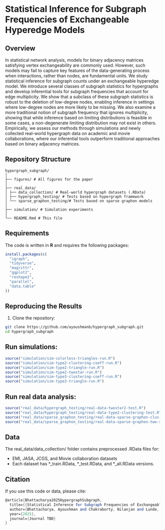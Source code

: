 # Statistical Inference for Subgraph Frequencies of Exchangeable Hyperedge Models

## Overview

In statistical network analysis, models for binary adjacency matrices satisfying vertex exchangeability are commonly used. However, such models may fail to capture key features of the data-generating process when interactions, rather than nodes, are fundamental units. We study statistical inference for subgraph counts under an exchangeable hyperedge model.  We introduce several classes of subgraph statistics for hypergraphs and develop inferential tools for subgraph frequencies that account for edge multiplicity. We show that a subclass of these subgraph statistics is robust to the deletion of low-degree nodes, enabling inference in settings where low-degree nodes are more likely to be missing. We also examine a more traditional notion of subgraph frequency that ignores multiplicity, showing that while inference based on limiting distributions is feasible in some cases, a non-degenerate limiting distribution may not exist in others. Empirically, we assess our methods through simulations and newly collected real-world hypergraph data on academic and movie collaborations, where our inferential tools outperform traditional approaches based on binary adjacency matrices.

## Repository Structure

```
hypergraph_subgraph/
│
├── figures/ # All figures for the paper
│
├── real_data/
│ ├── data_collection/ # Real-world hypergraph datasets (.RData)
│ ├── hypergraph_testing/ # Tests based on hypergraph framework
│ └── sparse_graphon_testing/# Tests based on sparse graphon models
│
├── simulation/ # Simulation experiments
│
└── README.Rmd # This file
```


## Requirements

The code is written in **R** and requires the following packages:

```r
install.packages(c(
  "igraph",
  "tidyverse",
  "magrittr",
  "ggplot2",
  "reshape2",
  "parallel",
  "data.table"
))
```

## Reproducing the Results

1. Clone the repository:

```bash
git clone https://github.com/ayoushmanb/hypergraph_subgraph.git
cd hypergraph_subgraph
```

## Run simulations:

```r
source("simulation/sim-colorless-triangles-run.R")
source("simulation/sim-type2-clustering-coeff-run.R")
source("simulation/sim-type2-triangle-run.R")
source("simulation/sim-type2-twostar-run.R")
source("simulation/sim-type3-clustering-coeff-run.R")
source("simulation/sim-type3-triangle-run.R")
```

## Run real data analysis:

```r
source("real_data/hypergraph_testing/real-data-twostar2-test.R")
source("real_data/hypergraph_testing/real-data-type2-clustering-test.R")
source("real_data/sparse_graphon_testing/real-data-sparse-graphon-clus-coeff.R")
source("real_data/sparse_graphon_testing/real-data-sparse-graphon-two-stars.R")
```

## Data

The real_data/data_collection/ folder contains preprocessed .RData files for:

  - EMI, JASA, JCGS, and Movie collaboration datasets
  - Each dataset has *_train.RData, *_test.RData, and *_all.RData versions.

## Citation
If you use this code or data, please cite:

```mathematica
@article{Bhattacharya2025HypergraphSubgraph,
  title={{Statistical Inference for Subgraph Frequencies of Exchangeable Hyperedge Models}},
  author={Bhattacharya, Ayoushman and Chakraborty, Nilanjan and Lunde, Robert},
  year={2025},
  journal={Journal TBD}
}
```
